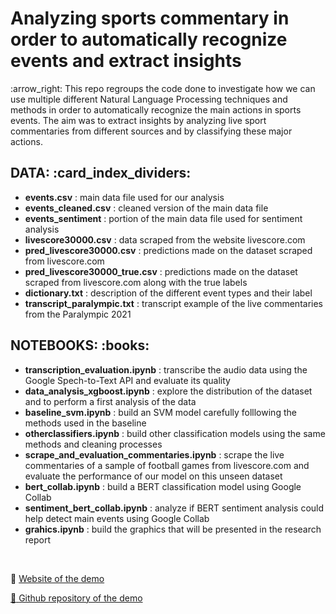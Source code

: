 <h1> Analyzing sports commentary in order to automatically recognize events and extract insights </h1>
:arrow_right: This repo regroups the code done to investigate how we can use multiple different Natural Language Processing techniques and methods in order to automatically recognize the main actions in sports events. The aim was to extract insights by analyzing live sport commentaries from different sources and by classifying these major actions.


<h2 align="left"> DATA: :card_index_dividers: </h2>

- **events.csv** : main data file used for our analysis
- **events_cleaned.csv** : cleaned version of the main data file
- **events_sentiment** : portion of the main data file used for sentiment analysis
- **livescore30000.csv** : data scraped from the website livescore.com
- **pred_livescore30000.csv** : predictions made on the dataset scraped from livescore.com
- **pred_livescore30000_true.csv** : predictions made on the dataset scraped from livescore.com along with the true labels
- **dictionary.txt** : description of the different event types and their label
- **transcript_paralympic.txt** : transcript example of the live commentaries from the Paralympic 2021

<h2 align="left"> NOTEBOOKS: :books: </h2>

- **transcription_evaluation.ipynb** : transcribe the audio data using the Google Spech-to-Text API and evaluate its quality
- **data_analysis_xgboost.ipynb** : explore the distribution of the dataset and to perform a first analysis of the data
- **baseline_svm.ipynb** : build an SVM model carefully folllowing the methods used in the baseline
- **otherclassifiers.ipynb** : build other classification models using the same methods and cleaning processes
- **scrape_and_evaluation_commentaries.ipynb** : scrape the live commentaries of a sample of football games from livescore.com and evaluate the performance of our model on this unseen dataset
- **bert_collab.ipynb** : build a BERT classification model using Google Collab
- **sentiment_bert_collab.ipynb** : analyze if BERT sentiment analysis could help detect main events using Google Collab
- **grahics.ipynb** : build the graphics that will be presented in the research report

<br />


 :link: <a  style="display: inline;"  href="http://35.232.26.227:8050/"> Website of the demo
  
 :link: <a  style="display: inline;"  href="https://github.com/yanismiraoui/dash-models"> Github repository of the demo
  
